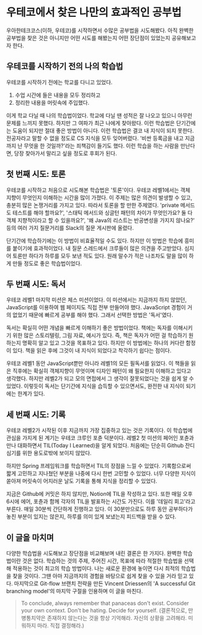 # 우테코에서 찾은 나만의 효과적인 공부법

우아한테크코스(이하, 우테코)를 시작하면서 수많은 공부법을 시도해봤다. 아직 완벽한 공부법을 찾은 것은 아니지만 어떤 시도를 해봤는지 어떤 장단점이 있었는지 공유해보고자 한다.

## 우테코를 시작하기 전의 나의 학습법

우테코를 시작하기 전에는 학교를 다니고 있었다. 

1. 수업 시간에 들은 내용을 모두 정리하고 
2. 정리한 내용을 머릿속에 주입했다. 

이게 학교 다닐 때 나의 학습법이었다. 학교에 다닐 땐 성적은 잘 나오고 있으니 아무런 문제를 느끼지 못했다. 하지만 그 여파가 최근 나에게 찾아왔다. 이런 학습법은 단기간에는 도움이 되지만 절대 좋은 방법이 아니다. 이런 학습법은 결코 내 지식이 되지 못한다. 전공자라고 말할 수 없을 정도로 CS 지식을 모두 잊어버렸다. '비싼 등록금을 내고 지금까지 난 무엇을 한 것일까?'라는 죄책감이 들기도 했다. 이런 학습을 하는 사람을 만난다면, 당장 찾아가서 말리고 싶을 정도로 후회가 된다. 

## 첫 번째 시도: 토론

우테코를 시작하고 처음으로 시도해본 학습법은 '토론'이다. 우테코 레벨1에서는 객체 지향이 무엇인지 이해하는 시간을 많이 가졌다. 이 주제는 많은 의견이 발생할 수 있고, 충분히 많은 논쟁거리를 가지고 있다. 따라서 토론을 할 만한 주제였다. 'private 메서드도 테스트를 해야 할까요?', '스태틱 메서드와 싱글턴 패턴의 차이가 무엇인가요? 둘 다 객체 지향적이라고 할 수 있을까요?', '왜 Java의 리스트는 반공변성을 가지지 않나요?' 등의 여러 가지 질문거리를 Slack의 질문 게시판에 올렸다. 

단기간에 학습하기에는 이 방법이 비효율적일 수도 있다. 하지만 이 방법은 학습에 흥미를 붙이기에 효과적이었다. 내 질문 스레드에서 크루들이 많은 의견을 주고받았다. 심지어 토론만 하다가 하루를 모두 보낸 적도 있다. 원래 말수가 적은 나조차도 말을 많이 하게 만들 정도로 좋은 학습법이었다.

## 두 번째 시도: 독서

우테코 레벨1 마지막 미션은 체스 미션이었다. 이 미션에서는 지금까지 하지 않았던, JavaScript를 이용하여 웹 페이지도 직접 전부 만들어야 했다. JavaScript 경험이 거의 없었기 때문에 빠르게 공부를 해야 했다. 그래서 선택한 방법은 '독서'였다.

독서는 확실히 어떤 개념을 빠르게 이해하기 좋은 방법이었다. 책에는 독자를 이해시키기 위한 많은 스토리텔링, 그림 자료, 예시가 있다. 즉, 책은 독자가 어떤 걸 학습하기 원하는지 명확히 알고 있고 그것을 목표하고 있다. 하지만 이 방법에는 하나의 커다란 함정이 있다. 책을 읽은 후에 그것이 내 지식이 되었다고 착각하기 쉽다는 점이다.

우테코 레벨1 동안 JavaScript뿐만 아니라 레벨1의 모든 필독서를 읽었다. 이 책들을 읽은 직후에는 확실히 객체지향이 무엇이며 디자인 패턴이 왜 필요한지 이해하고 있다고 생각했다. 하지만 레벨2가 되고 모의 면접에서 그 생각이 잘못되었다는 것을 쉽게 알 수 있었다. 이렇듯이 독서는 단기간에 지식을 습득할 수 있으면서도, 완전한 내 지식이 되기에는 한계가 있다.

## 세 번째 시도: 기록

우테코 레벨2가 시작된 이후 지금까지 가장 집중하고 있는 것은 기록이다. 이 학습법에 관심을 가지게 된 계기는 우테코 크루인 포츈 덕분이다. 레벨2 첫 미션의 페어인 포츈과 만나 대화하면서 TIL(Today I Learned)을 알게 되었다. 처음에는 단순히 Github 잔디 심기를 위한 용도로밖에 보이지 않았다. 

하지만 Spring 프레임워크를 학습하면서 TIL의 장점을 느낄 수 있었다. 기록함으로써 짧게 고민하고 지나쳤던 부분을 나중에 다시 한번 고민할 수 있었다. 너무 다양한 지식이 쏟아져 머릿속이 어지러운 날도 기록을 통해 지식을 정리할 수 있었다.

지금은 Github에 커밋은 하지 않지만, Notion에 TIL을 작성하고 있다. 또한 매일 오후 6시에 에어, 포츈과 함께 각자의 TIL을 발표하는 시간도 가진다. 이를 '데일리 회고'라고 부른다. 매일 30분씩 간단하게 진행하고 있다. 이 30분만으로도 하루 동안 공부하다가 놓친 부분이 있지는 않은지, 하루를 의미 있게 보냈는지 피드백을 받을 수 있다.

## 이 글을 마치며

다양한 학습법을 시도해보고 장단점을 비교해보며 내린 결론은 한 가지다. 완벽한 학습법이란 것은 없다. 학습하는 것의 주제, 주어진 시간, 목표에 따라 적절한 학습법을 선택해 적용하는 것이 최고의 학습 방법이다. 나는 새로운 환경에 놓이면 다시 최적의 학습법을 찾을 것이다. 그땐 아마 지금까지의 경험을 바탕으로 쉽게 찾을 수 있을 거라 믿고 있다. 마지막으로 Git-flow 브랜치 전략을 만든 Vincent Driessen의 'A successful Git branching model'의 마지막 구절을 인용하며 이 글을 마친다.

> To conclude, always remember that panaceas don't exist. Consider your own context. Don't be hating. Decide for yourself. (결론적으로, 만병통치약은 존재하지 않는다는 것을 항상 기억해라. 자신의 상황을 고려해라. 미워하지 마라. 직접 결정해라.)